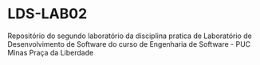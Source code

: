 # LDS-LAB02
Repositório do segundo laboratório da disciplina pratica de Laboratório de Desenvolvimento de Software do curso de Engenharia de Software - PUC Minas Praça da Liberdade
